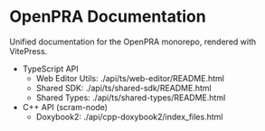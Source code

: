 # OpenPRA Documentation

Unified documentation for the OpenPRA monorepo, rendered with VitePress.

- TypeScript API
  - Web Editor Utils: ./api/ts/web-editor/README.html
  - Shared SDK: ./api/ts/shared-sdk/README.html
  - Shared Types: ./api/ts/shared-types/README.html
- C++ API (scram-node)
  - Doxybook2: ./api/cpp-doxybook2/index_files.html
